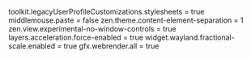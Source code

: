 toolkit.legacyUserProfileCustomizations.stylesheets = true
middlemouse.paste = false
zen.theme.content-element-separation = 1
zen.view.experimental-no-window-controls = true
layers.acceleration.force-enabled = true
widget.wayland.fractional-scale.enabled = true
gfx.webrender.all = true



